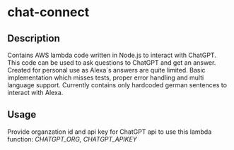 # chat-connect

## Description
Contains AWS lambda code written in Node.js to interact with ChatGPT.
This code can be used to ask questions to ChatGPT and get an answer.
Created for personal use as Alexa`s answers are quite limited.
Basic implementation which misses tests, proper error handling and multi language support.
Currently contains only hardcoded german sentences to interact with Alexa.

## Usage

Provide organzation id and api key for ChatGPT api to use this lambda function:
*CHATGPT_ORG, CHATGPT_APIKEY*
